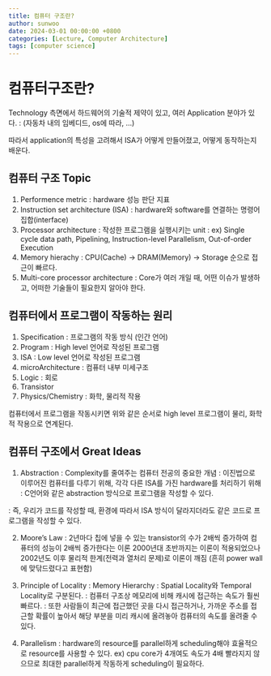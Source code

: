 ```yaml
---
title: 컴퓨터 구조란?
author: sunwoo
date: 2024-03-01 00:00:00 +0800
categories: [Lecture, Computer Architecture]
tags: [computer science]
---
```


# 컴퓨터구조란?

Technology 측면에서 하드웨어의 기술적 제약이 있고, 여러 Application 분야가 있다. 
: (자동차 내의 임베디드, os에 따라, …)

따라서 application의 특성을 고려해서 ISA가 어떻게 만들어졌고, 어떻게 동작하는지 배운다.

## 컴퓨터 구조 Topic

1. Performence metric
: hardware 성능 판단 지표
2. Instruction set architecture (ISA)
: hardware와 software를 연결하는 명령어 집합(interface)
3. Processor architecture
: 작성한 프로그램을 실행시키는 unit
: ex) Single cycle data path, Pipelining, Instruction-level Parallelism, Out-of-order Execution
4. Memory hierachy
: CPU(Cache) → DRAM(Memory) → Storage 순으로 접근이 빠르다.
5. Multi-core processor architecture
: Core가 여러 개일 때, 어떤 이슈가 발생하고, 어떠한 기술들이 필요한지 알아야 한다.

## 컴퓨터에서 프로그램이 작동하는 원리

1. Specification : 프로그램의 작동 방식 (인간 언어)
2. Program : High level 언어로 작성된 프로그램
3. ISA : Low level 언어로 작성된 프로그램
4. microArchitecture : 컴퓨터 내부 미세구조
5. Logic : 회로
6. Transistor
7. Physics/Chemistry : 화학, 물리적 작용

컴퓨터에서 프로그램을 작동시키면 위와 같은 순서로 high level 프로그램이 물리, 화학적 작용으로 연계된다.

## 컴퓨터 구조에서 Great Ideas

1. Abstraction
: Complexity를 줄여주는 컴퓨터 전공의 중요한 개념
: 이진법으로 이루어진 컴퓨터를 다루기 위해, 각각 다른 ISA를 가진 hardware를 처리하기 위해 
: C언어와 같은 abstraction 방식으로 프로그램을 작성할 수 있다.

: 즉, 우리가 코드를 작성할 때, 환경에 따라서 ISA 방식이 달라지더라도 같은 코드로 프로그램을 작성할 수 있다.

2. Moore’s Law
: 2년마다 칩에 넣을 수 있는 transistor의 수가 2배씩 증가하여 컴퓨터의 성능이 2배씩 증가한다는 이론
2000년대 초반까지는 이론이 적용되었으나 2002년도 이후 물리적 한계(전력과 열처리 문제)로 이론이 깨짐 (흔히 power wall에 맞닦드렸다고 표현함)

3. Principle of Locality : Memory Hierarchy
: Spatial Locality와 Temporal Locality로 구분된다.
: 컴퓨터 구조상 메모리에 비해 캐시에 접근하는 속도가 훨씬 빠르다.
: 또한 사람들이 최근에 접근했던 곳을 다시 접근하거나, 가까운 주소를 접근할 확률이 높아서 해당 부분을 미리 캐시에 올려놓아 컴퓨터의 속도를 올려줄 수 있다.

4. Parallelism
: hardware의 resource를 parallel하게 scheduling해야 효율적으로 resource를 사용할 수 있다.
ex) cpu core가 4개여도 속도가 4배 빨라지지 않으므로 최대한 parallel하게 작동하게 scheduling이 필요하다.